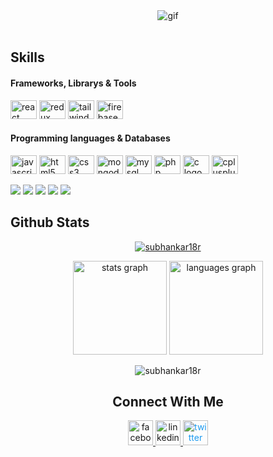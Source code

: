 <!-- gif -->
<div  align="center">
 <img  src="https://media.tenor.com/GfSX-u7VGM4AAAAC/coding.gif" alt="gif">
</div>
<br>
<h2 align="left">Skills</h2>

<h4 align="left">Frameworks, Librarys & Tools</h4>
<div align="left">
    <img src="https://cdn.jsdelivr.net/gh/devicons/devicon/icons/react/react-original.svg" height="30" width="42" alt="react logo"  />
    <img src="https://cdn.jsdelivr.net/gh/devicons/devicon/icons/redux/redux-original.svg" height="30" width="42" alt="redux logo"  />
    <img src="https://cdn.jsdelivr.net/gh/devicons/devicon/icons/tailwindcss/tailwindcss-plain.svg" height="30" width="42" alt="tailwindcss" />
    <img src="https://cdn.jsdelivr.net/gh/devicons/devicon/icons/firebase/firebase-plain.svg" height="30" width="42" alt="firebase logo"  />
 </div>
 <h4 align="left">Programming languages & Databases</h4>
<div align="left">
  <img src="https://cdn.jsdelivr.net/gh/devicons/devicon/icons/javascript/javascript-original.svg" height="30" width="42" alt="javascript logo"  />
  <img src="https://cdn.jsdelivr.net/gh/devicons/devicon/icons/html5/html5-original.svg" height="30" width="42" alt="html5 logo"  />
  <img src="https://cdn.jsdelivr.net/gh/devicons/devicon/icons/css3/css3-original.svg" height="30" width="42" alt="css3 logo"  />
   <img src="https://cdn.jsdelivr.net/gh/devicons/devicon/icons/mongodb/mongodb-original.svg" height="30" width="42" alt="mongodb logo"  />
  <img src="https://cdn.jsdelivr.net/gh/devicons/devicon/icons/mysql/mysql-original.svg" height="30" width="42" alt="mysql logo"  />
  <img src="https://cdn.jsdelivr.net/gh/devicons/devicon/icons/php/php-original.svg" height="30" width="42" alt="php logo"  />
   <img src="https://cdn.jsdelivr.net/gh/devicons/devicon/icons/c/c-original.svg" height="30" width="42" alt="c logo"  />
  <img src="https://cdn.jsdelivr.net/gh/devicons/devicon/icons/cplusplus/cplusplus-original.svg" height="30" width="42" alt="cplusplus logo"  />
 </div>
</div>
<!-- github stats -->

[![](https://raw.githubusercontent.com/subhankar18r/github-profile-summary-cards-example/master/profile-summary-card-output/outrun/0-profile-details.svg)](https://github.com/subhankar18r/github-profile-summary-cards)
[![](https://raw.githubusercontent.com/subhankar18r/github-profile-summary-cards-example/master/profile-summary-card-output/outrun/1-repos-per-language.svg)](https://github.com/vn7n24fzkq/github-profile-summary-cards) [![](https://raw.githubusercontent.com/subhankar18r/github-profile-summary-cards-example/master/profile-summary-card-output/outrun/2-most-commit-language.svg)](https://github.com/subhankar18r/github-profile-summary-cards)
[![](https://raw.githubusercontent.com/subhankar18r/github-profile-summary-cards-example/master/profile-summary-card-output/outrun/3-stats.svg)](https://github.com/subhankar18r/github-profile-summary-cards) [![](https://raw.githubusercontent.com/subhankar18r/github-profile-summary-cards-example/master/profile-summary-card-output/outrun/4-productive-time.svg)](https://github.com/subhankar18r/github-profile-summary-cards)

<h2 align="left">Github Stats</h2>
<p align="center"> <a href="https://github.com/ryo-ma/github-profile-trophy"><img src="https://github-profile-trophy.vercel.app/?username=subhankar18r" alt="subhankar18r" /></a> </p>
<div align="center">
  <img src="https://github-readme-stats.vercel.app/api?hide_title=false&hide_rank=false&show_icons=true&include_all_commits=true&count_private=true&disable_animations=false&theme=dracula&locale=en&hide_border=false&username=subhankar18r" height="150" alt="stats graph"  />
  <img src="https://github-readme-stats.vercel.app/api/top-langs?locale=en&hide_title=false&layout=compact&card_width=320&langs_count=5&theme=dracula&hide_border=false&username=subhankar18r" height="150" alt="languages graph"  />
</div>
<p align="center"><img align="center" src="https://github-readme-streak-stats.herokuapp.com/?user=subhankar18r&" alt="subhankar18r" /></p>
<!-- Connect with me -->
<div align="center">
    <h2 >Connect With Me</h2>
    <a href="https://facebook.com/subhankar18r" target="_blank">
        <img height="40" width="auto" src="https://facebook.com/images/fb_icon_325x325.png" alt="facebook">
    </a>
    <a href="https://linkedin.com/in/subhankar18r" target="_blank">
     <img height="40" width="auto" src="https://cdn.jsdelivr.net/gh/devicons/devicon/icons/linkedin/linkedin-original.svg" alt="linkedin" />
    </a>
    <a href="https://twitter.com/subhankar18r" target="_blank" style="color:#1D9BF0 ;" >
    <img height="40" width="auto" src="https://upload.wikimedia.org/wikipedia/commons/thumb/4/4f/Twitter-logo.svg/150px-Twitter-logo.svg.png" alt="twitter" >
    </a>
    </div>

